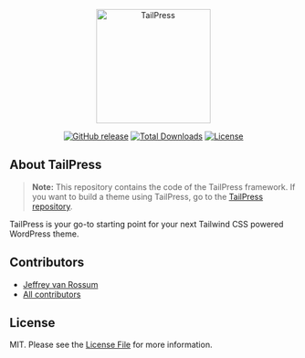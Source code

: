 <p align="center"><a href="https://tailpress.io" target="_blank"><img src="https://tailpress.io/images/logo.svg?v=5" width="200" alt="TailPress"></a></p>

<p align="center">
<a href="https://github.com/tailpress/framework/releases/"><img src="https://img.shields.io/github/release/tailpress/framework?include_prereleases=&sort=semver" alt="GitHub release"></a>
<a href="https://packagist.org/packages/tailpress/framework"><img src="https://img.shields.io/packagist/dt/tailpress/framework" alt="Total Downloads"></a>
<a href="#license"><img src="https://img.shields.io/badge/License-MIT-blue" alt="License"></a>
</p>

## About TailPress

> **Note:** This repository contains the code of the TailPress framework. If you want to build a theme using TailPress, go to the [TailPress repository](https://github.com/tailpress/tailpress).

TailPress is your go-to starting point for your next Tailwind CSS powered WordPress theme.

## Contributors

- [Jeffrey van Rossum](https://github.com/jeffreyvr)
- [All contributors](https://github.com/tailpress/framework/graphs/contributors)

## License

MIT. Please see the [License File](/LICENSE) for more information.
